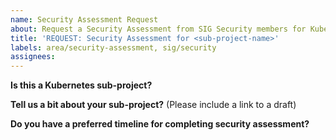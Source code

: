 ```yaml
---
name: Security Assessment Request
about: Request a Security Assessment from SIG Security members for Kubernetes sub-projects
title: 'REQUEST: Security Assessment for <sub-project-name>'
labels: area/security-assessment, sig/security
assignees: 
---
```


**Is this a Kubernetes sub-project?** 
<!--
A subproject in this context is defined as a repository in https://github.com/kubernetes-sigs/ or https://github.com/kubernetes

For CNCF projects, please refer to CNCF Security TAG process: https://github.com/cncf/tag-security/tree/main/assessments
-->

**Tell us a bit about your sub-project?** (Please include a link to a draft)
<!-- Please include links to github repos, docs and communication channels (e.g. mailing list, slack channel) -->

**Do you have a preferred timeline for completing security assessment?**
  
<!-- The team looks at these every other week, but if you have an urgent need for this request, please reach out to us on Kubernetes slack: #sig-security 

If you have already identified members in the community who are willing to help out in this initiative please tag them in this issue
-->


<!-- Want to learn more about SIG Security ? 

We started the partnering with maintainers for self-assessments of sub-projects in 2021, to improve security posture and increase awareness of
security best practices throughout the Kubernetes community

Read about our charter here: https://github.com/kubernetes/community/blob/master/sig-security/charter.md

Have feedback about the process: https://github.com/kubernetes/community/issues/5921

And thanks for reaching out! We're here to help. -->
